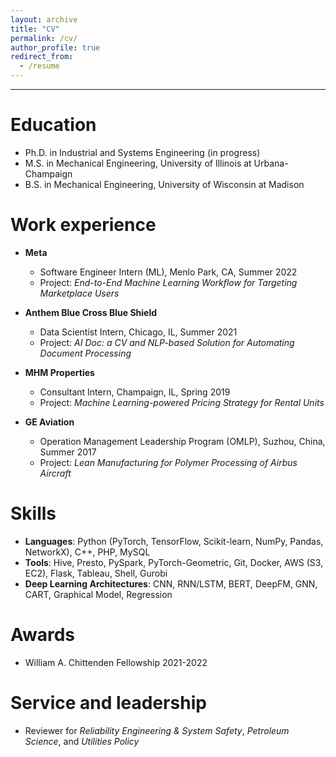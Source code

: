 ```yaml
---
layout: archive
title: "CV"
permalink: /cv/
author_profile: true
redirect_from:
  - /resume
---
```


<!-- {% include base_path %} -->
---

Education
======
* Ph.D. in Industrial and Systems Engineering (in progress)
* M.S. in Mechanical Engineering, University of Illinois at Urbana-Champaign
* B.S. in Mechanical Engineering, University of Wisconsin at Madison

Work experience
======
* **Meta**
  * Software Engineer Intern (ML), Menlo Park, CA, Summer 2022
  * Project: *End-to-End Machine Learning Workflow for Targeting Marketplace Users*

* **Anthem Blue Cross Blue Shield**
  * Data Scientist Intern, Chicago, IL, Summer 2021
  * Project: *AI Doc: a CV and NLP-based Solution for Automating Document Processing*

* **MHM Properties**
  * Consultant Intern, Champaign, IL, Spring 2019
  * Project: *Machine Learning-powered Pricing Strategy for Rental Units*

* **GE Aviation**
  * Operation Management Leadership Program (OMLP), Suzhou, China, Summer 2017
  * Project: *Lean Manufacturing for Polymer Processing of Airbus Aircraft*
  
Skills
======
* **Languages**: Python (PyTorch, TensorFlow, Scikit-learn, NumPy, Pandas, NetworkX), C++, PHP, MySQL
* **Tools**: Hive, Presto, PySpark, PyTorch-Geometric, Git, Docker, AWS (S3, EC2), Flask, Tableau, Shell, Gurobi
* **Deep Learning Architectures**: CNN, RNN/LSTM, BERT, DeepFM, GNN, CART, Graphical Model, Regression

Awards
======
* William A. Chittenden Fellowship 2021-2022

Service and leadership
======
* Reviewer for *Reliability Engineering & System Safety*, *Petroleum Science*, and *Utilities Policy*
